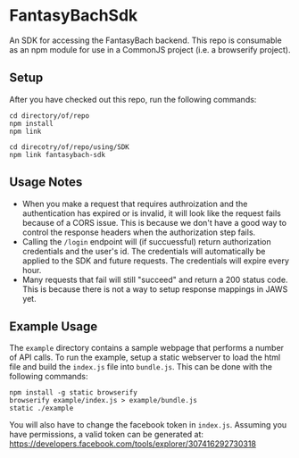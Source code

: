 # FantasyBachSdk

An SDK for accessing the FantasyBach backend. This repo is consumable as an npm module for use in a CommonJS project (i.e. a browserify project).

## Setup
After you have checked out this repo, run the following commands:
```
cd directory/of/repo
npm install
npm link

cd direcotry/of/repo/using/SDK
npm link fantasybach-sdk
```

## Usage Notes
* When you make a request that requires authroization and the authentication has expired or is invalid, it will look like the request fails because of a CORS issue. This is because we don't have a good way to control the response headers when the authorization step fails.
* Calling the `/login` endpoint will (if succuessful) return authorization credentials and the user's id. The credentials will automatically be applied to the SDK and future requests. The credentials will expire every hour.
* Many requests that fail will still "succeed" and return a 200 status code. This is because there is not a way to setup response mappings in JAWS yet.

## Example Usage
The `example` directory contains a sample webpage that performs a number of API calls. To run the example, setup a static webserver to load the html file and build the `index.js` file into `bundle.js`. This can be done with the following commands:

```
npm install -g static browserify
browserify example/index.js > example/bundle.js
static ./example
```

You will also have to change the facebook token in `index.js`. Assuming you have permissions, a valid token can be generated at: https://developers.facebook.com/tools/explorer/307416292730318

